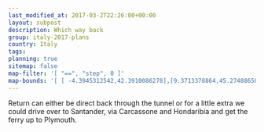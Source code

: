 ```yaml
---
last_modified_at: 2017-03-2T22:26:00+00:00
layout: subpost
description: Which way back
group: italy-2017-plans
country: Italy
tags: 
planning: true
sitemap: false
map-filter: '[ "==", "step", 0 ]'
map-bounds: '[ [ -4.3945312542,42.3910086278],[9.3713378864,45.2748865078 ]]'
---
```


Return can either be direct back through the tunnel or for a little extra we could drive over to Santander, via Carcassone and Hondaribia and get the ferry up to Plymouth.